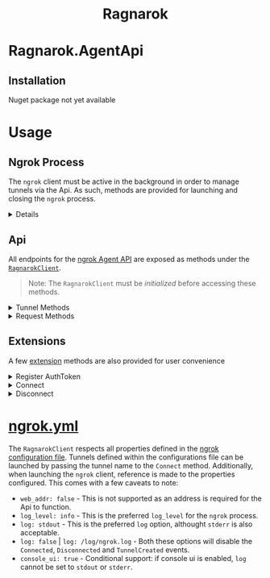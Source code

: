 <div align="center">
    <h1> Ragnarok </h1>
</div>

# Ragnarok.AgentApi

## Installation
Nuget package not yet available

# Usage
## Ngrok Process
The `ngrok` client must be active in the background in order to manage tunnels via the Api. As such, methods are provided for launching and closing the `ngrok` process.  
<details>  
  
### Initialize
If an `ngrok` process is already active, the active process is associated to the `RagnarokClient`. However, if there is no active `ngrok` process, one will be launched and associated with the `RagnarokClient`. A process launched by the client is considered to be `managed` by the application. 
```csharp
var client = new RagnarokClient();
await client.InitializeAsync(); //Initialize associates the RagnarokClient with an ngrok client process
```

### StopNgrokProcess
Kills the associated `ngrok` process, **if** that process is `managed` by the appliation. That is, if the process was launched by the application.
```csharp
await client.StopNgrokProcess();
```
### KillNgrokProcess
Kills the associated `ngrok` process, regardless of if that process is `managed` by the application. This means if `ngrok` was launched (externally) before the `RagnarokClient` was initialized, the process **will** be terminated upon executing this method.
```csharp
await client.KillNgrokProcess();
```
</details>

## Api
All endpoints for the  [ngrok Agent API](https://ngrok.com/docs#client-api) are exposed as methods under the [`RagnarokClient`](https://github.com/0phois/Ragnarok/blob/master/Ragnarok.AgentApi/Client/RagnarokClient.Requests.cs).  
> Note: The `RagnarokClient` must be *initialized* before accessing these methods.

<details>
  <summary>Tunnel Methods</summary>  
  
### Tunnels
#### [Start tunnel](https://ngrok.com/docs#start-tunnel)
```csharp
var tunnelDetail = await client.StartTunnelAsync(definition);
```
#### [Get tunnel details](https://ngrok.com/docs#tunnel-detail)
```csharp
var detail = await client.GetTunnelDetailAsync(tunnelDetail.Name);
```
#### [List tunnels](https://ngrok.com/docs#list-tunnels)
```csharp
var tunnels = await client.ListTunnelsAsync();
```
#### [Stop tunnel](https://ngrok.com/docs#stop-tunnel)
```csharp
await client.StopTunnelAsync(detail.Name);
```
</details>

<details>
  <summary>Request Methods</summary>  
  
### Captured Requests
#### [List captured requests](https://ngrok.com/docs#list-requests)
```csharp
var requests = await Ragnarok.ListCapturedRequestsAsync(options => options.Limit = 10);
```
#### [Captured request detail](https://ngrok.com/docs#request-detail)
```csharp
var request = await Ragnarok.GetCapturedRequestDetailAsync(requestId);
```
#### [Replay captured request](https://ngrok.com/docs#replay-request)
```csharp
await Ragnarok.ReplayCapturedRequestAsync(requestId);
```
#### [Delete all requests](https://ngrok.com/docs#delete-requests)
```csharp
await Ragnarok.DeleteCapturedRequestsAsync();
```
</details>

## Extensions
A few [extension](https://github.com/0phois/Ragnarok/blob/master/Ragnarok.AgentApi/Helpers/Extensions/RagnorokClientExtensions.cs) methods are also provided for user convenience 
<details>
  <summary>Register AuthToken</summary>  
  
### [RegisterAuthToken](https://ngrok.com/docs#getting-started-authtoken)
For some of the options provided by ngrok, for example: subdomains, an authtoken is required. To obtain said token, you need to sign up at [ngrok.com](https://ngrok.com/) and check your [dashboard](https://dashboard.ngrok.com/get-started/your-authtoken). Once the authtoken is stored in the ngrok cofigruation yaml, it will be used for all created tunnels.

The `RegisterAuthToken` method adds (or modifies) the authtoken property in your ngrok configuration file: 
```csharp
//should be run before tunnels are started,
//since setting the token will not affect running tunnels.
var registered = await Ragnarok.RegisterAuthTokenAsync(token);
```
</details>  

<details>
  <summary>Connect</summary>  
  
### Connect
The `Connect` method encapsulates calling `InitializeAsync()` and `StartTunnelAsync()` as well as providing the option to supply an `authtoken` to be registered.
```csharp
// defaults to opening an HTTP tunnel to port 80
var tunnelDetail = await Ragnarok.ConnectAsync(); // https://92832de0.ngrok.io -> http://localhost:80

// provide an authtoken to be registered before the tunnel is started
var tunnelDetail = await Ragnarok.ConnectAsync(token);

// provide a port number to connect to the specified port
var tunnelDetail = await Ragnarok.ConnectAsync(5555); https://92832de0.ngrok.io -> http://localhost:5555

// use a tunnel conifigured in ngrok.yml file by providing the tunnel name
var tunnelDetail = await Ragnarok.ConnectAsync(tunnelName); // https://92832de0.ngrok.io -> http://localhost:8888

// specify the tunnel options using the TunnelDefinition
var tunnelDetail = await Ragnarok.ConnectAsync(tunnelDefinition);
```
A few options are available when passing a `TunnelDefinition` to the `Connect` method. Besides constructing an instance, you can utilize the `Action<TunnelDefinition>` override or use the available `extension` methods.
  <details>
    <summary>Examples</summary>  
    
```csharp  
// Action<T>
var tunnelDetail = await Ragnarok.ConnectAsync(opts => 
{ 
    opts.Address = "8443"; 
    opts.Auth = credentials;
    opts.BindTLS = BindTLS.True;
    opts.Subdomain = "encrypted";
});

// Fluent builder (using extensions)
var tunnelDetail = await Ragnarok.ConnectAsync(new TunnelDefinition().Name("myApp")
                                                                     .Port(5432)
                                                                     .Auth("bob", "passw0rd"));
```
    
  </details>  
    
> *All `Connect` methods have an optional `authToken` parameter*
</details>  
  
<details>
  <summary>Disconnect</summary>  
  
### Disconnect
Disconnect provides an alterante option for stopping a tunnel. The `tunnel url` is provided as opposed to `tunnel name` which the `StopTunnelAsync()` method requires. Additionally, if a `url` is not provided, **all** open tunnels will be stopped.

```csharp  
await Ragnarok.DisconnectAsync(url); //stop the specified tunnel
await Ragnarok.DisconnectAsync(); //stop all active tunnels
```
</details>
  
# [ngrok.yml](https://ngrok.com/docs#config)
  The `RagnarokClient` respects all properties defined in the [ngrok configuration file](https://ngrok.com/docs#config-default-location). Tunnels defined within the configurations file can be launched by passing the tunnel name to the `Connect` method. Additionally, when launching the `ngrok` client, reference is made to the properties configured. This comes with a few caveats to note:
  * `web_addr: false` - This is not supported as an address is required for the Api to function. 
  * `log_level: info` - This is the preferred `log_level` for the `ngrok` process.
  * `log: stdout` - This is the preferred `log` option, althought `stderr` is also acceptable. 
  * `log: false` | `log: /log/ngrok.log` - Both these options will disable the `Connected`, `Disconnected` and `TunnelCreated` events.
  * `console_ui: true` - Conditional support: if console ui is enabled, `log` cannot be set to `stdout` or `stderr`. 
  
